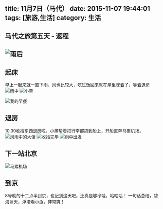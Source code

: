 title: 11月7日（马代）
date: 2015-11-07 19:44:01
tags: [旅游,生活]
category: 生活
---

## 马代之旅第五天 - 返程
![雨后](/images/IMG_1248.JPG)
-------------------


<!--more-->

## 起床
早上一起来就一直下雨，风也比较大，吃过饭回来就在屋里眯着了，等着退房
![雨中](/images/IMG_1245.JPG)
![小草](/images/IMG_1247.JPG)

![我的早餐](/images/IMG_1234.JPG)

## 退房
10.30收拾东西退房啦，小黑帮着把行李都搞到船上，开船直奔马累机场。
![风雨中的大傻](/images/IMG_1272.jpg)
![收拾完毕](/images/IMG_1259.jpg)
![雨中出发](/images/IMG_1287.jpg)

## 下一站北京
![马累机场](/images/IMG_1294.JPG)

## 到京
8号晚的十二点半到京，也记到这天吧，还真是够冷哇，哈哈哈！
一句话总结，碧海蓝天，浮潜看小鱼，非常爽！


















